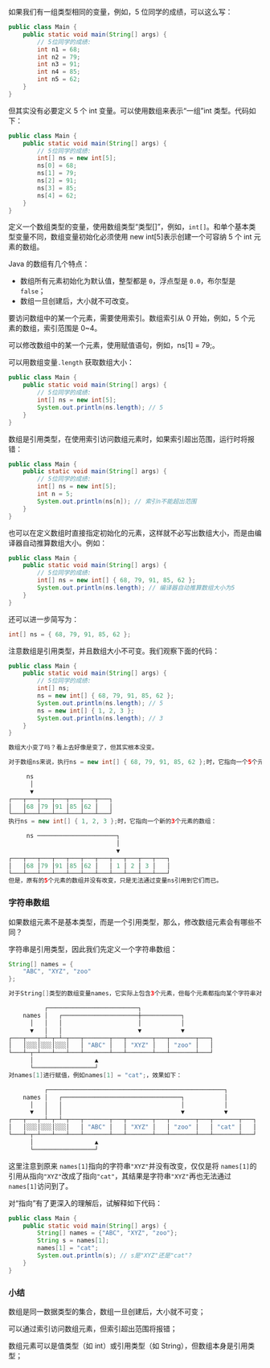 如果我们有一组类型相同的变量，例如，5 位同学的成绩，可以这么写：

```java
public class Main {
    public static void main(String[] args) {
        // 5位同学的成绩:
        int n1 = 68;
        int n2 = 79;
        int n3 = 91;
        int n4 = 85;
        int n5 = 62;
    }
}
```

但其实没有必要定义 5 个 <coed>int</coed> 变量。可以使用数组来表示“一组”int 类型。代码如下：

```java
public class Main {
    public static void main(String[] args) {
        // 5位同学的成绩:
        int[] ns = new int[5];
        ns[0] = 68;
        ns[1] = 79;
        ns[2] = 91;
        ns[3] = 85;
        ns[4] = 62;
    }
}

```

定义一个数组类型的变量，使用数组类型“类型[]”，例如，<code>int[]</code>。和单个基本类型变量不同，数组变量初始化必须使用 new int[5]表示创建一个可容纳 5 个 int 元素的数组。

Java 的数组有几个特点：

-   数组所有元素初始化为默认值，整型都是 <code>0</code>，浮点型是 <code>0.0</code>，布尔型是 <code>false</code>；
-   数组一旦创建后，大小就不可改变。

要访问数组中的某一个元素，需要使用索引。数组索引从 0 开始，例如，5 个元素的数组，索引范围是 0~4。

可以修改数组中的某一个元素，使用赋值语句，例如，ns[1] = 79;。

可以用数组变量<code>.length</code> 获取数组大小：

```java
public class Main {
    public static void main(String[] args) {
        // 5位同学的成绩:
        int[] ns = new int[5];
        System.out.println(ns.length); // 5
    }
}
```

数组是引用类型，在使用索引访问数组元素时，如果索引超出范围，运行时将报错：

```java
public class Main {
    public static void main(String[] args) {
        // 5位同学的成绩:
        int[] ns = new int[5];
        int n = 5;
        System.out.println(ns[n]); // 索引n不能超出范围
    }
}
```

也可以在定义数组时直接指定初始化的元素，这样就不必写出数组大小，而是由编译器自动推算数组大小。例如：

```java
public class Main {
    public static void main(String[] args) {
        // 5位同学的成绩:
        int[] ns = new int[] { 68, 79, 91, 85, 62 };
        System.out.println(ns.length); // 编译器自动推算数组大小为5
    }
}
```

还可以进一步简写为：

```java
int[] ns = { 68, 79, 91, 85, 62 };
```

注意数组是引用类型，并且数组大小不可变。我们观察下面的代码：

```java
public class Main {
    public static void main(String[] args) {
        // 5位同学的成绩:
        int[] ns;
        ns = new int[] { 68, 79, 91, 85, 62 };
        System.out.println(ns.length); // 5
        ns = new int[] { 1, 2, 3 };
        System.out.println(ns.length); // 3
    }
}
```

```java
数组大小变了吗？看上去好像是变了，但其实根本没变。

对于数组ns来说，执行ns = new int[] { 68, 79, 91, 85, 62 };时，它指向一个5个元素的数组：

     ns
      │
      ▼
┌───┬───┬───┬───┬───┬───┬───┐
│   │68 │79 │91 │85 │62 │   │
└───┴───┴───┴───┴───┴───┴───┘
执行ns = new int[] { 1, 2, 3 };时，它指向一个新的3个元素的数组：

     ns ──────────────────────┐
                              │
                              ▼
┌───┬───┬───┬───┬───┬───┬───┬───┬───┬───┬───┐
│   │68 │79 │91 │85 │62 │   │ 1 │ 2 │ 3 │   │
└───┴───┴───┴───┴───┴───┴───┴───┴───┴───┴───┘
但是，原有的5个元素的数组并没有改变，只是无法通过变量ns引用到它们而已。
```

### 字符串数组

如果数组元素不是基本类型，而是一个引用类型，那么，修改数组元素会有哪些不同？

字符串是引用类型，因此我们先定义一个字符串数组：

```java
String[] names = {
    "ABC", "XYZ", "zoo"
};
```

```java
对于String[]类型的数组变量names，它实际上包含3个元素，但每个元素都指向某个字符串对象：

          ┌─────────────────────────┐
    names │   ┌─────────────────────┼───────────┐
      │   │   │                     │           │
      ▼   │   │                     ▼           ▼
┌───┬───┬─┴─┬─┴─┬───┬───────┬───┬───────┬───┬───────┬───┐
│   │░░░│░░░│░░░│   │ "ABC" │   │ "XYZ" │   │ "zoo" │   │
└───┴─┬─┴───┴───┴───┴───────┴───┴───────┴───┴───────┴───┘
      │                 ▲
      └─────────────────┘
对names[1]进行赋值，例如names[1] = "cat";，效果如下：

          ┌─────────────────────────────────────────────────┐
    names │   ┌─────────────────────────────────┐           │
      │   │   │                                 │           │
      ▼   │   │                                 ▼           ▼
┌───┬───┬─┴─┬─┴─┬───┬───────┬───┬───────┬───┬───────┬───┬───────┬───┐
│   │░░░│░░░│░░░│   │ "ABC" │   │ "XYZ" │   │ "zoo" │   │ "cat" │   │
└───┴─┬─┴───┴───┴───┴───────┴───┴───────┴───┴───────┴───┴───────┴───┘
      │                 ▲
      └─────────────────┘
```

这里注意到原来 <code>names[1]</code>指向的字符串<code>"XYZ"</code>并没有改变，仅仅是将 <code>names[1]</code>的引用从指向<code>"XYZ"</code>改成了指向<code>"cat"</code>，其结果是字符串<code>"XYZ"</code>再也无法通过 <code>names[1]</code>访问到了。

对“指向”有了更深入的理解后，试解释如下代码：

```java
public class Main {
    public static void main(String[] args) {
        String[] names = {"ABC", "XYZ", "zoo"};
        String s = names[1];
        names[1] = "cat";
        System.out.println(s); // s是"XYZ"还是"cat"?
    }
}
```

### 小结

数组是同一数据类型的集合，数组一旦创建后，大小就不可变；

可以通过索引访问数组元素，但索引超出范围将报错；

数组元素可以是值类型（如 int）或引用类型（如 String），但数组本身是引用类型；
